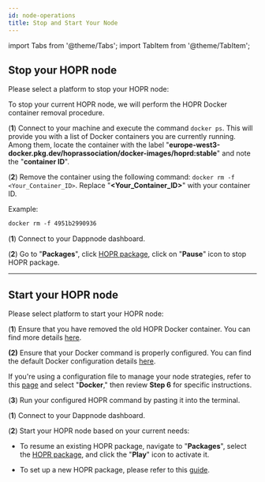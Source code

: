 ```yaml
---
id: node-operations
title: Stop and Start Your Node
---
```


import Tabs from '@theme/Tabs';
import TabItem from '@theme/TabItem';

## Stop your HOPR node

Please select a platform to stop your HOPR node:

<Tabs>
<TabItem value="docker_stop" label="Docker">

To stop your current HOPR node, we will perform the HOPR Docker container removal procedure.

(**1**) Connect to your machine and execute the command `docker ps`. This will provide you with a list of Docker containers you are currently running. Among them, locate the container with the label "**europe-west3-docker.pkg.dev/hoprassociation/docker-images/hoprd:stable**" and note the "**container ID**".

(**2**) Remove the container using the following command: `docker rm -f <Your_Container_ID>`. Replace "**\<Your_Container_ID\>**" with your container ID.

Example: 

```md
docker rm -f 4951b2990936
```

</TabItem>
<TabItem value="dappnode_stop" label="Dappnode">

(**1**) Connect to your Dappnode dashboard.

(**2**) Go to "**Packages**", click [HOPR package](http://my.dappnode/packages/my/hopr.public.dappnode.eth/info), click on "**Pause**" icon to stop HOPR package.

</TabItem>
</Tabs>

---

## Start your HOPR node

Please select platform to start your HOPR node:

<Tabs>
<TabItem value="docker_start" label="Docker">

(**1**) Ensure that you have removed the old HOPR Docker container. You can find more details [here](node-operations.md#stop-your-hopr-node).

**(2)** Ensure that your Docker command is properly configured. You can find the default Docker configuration details [here](node-docker.md#2-configure-hoprd-command). 

If you're using a configuration file to manage your node strategies, refer to this [page](./manage-node-strategies.md#create-and-apply-configuration-file-to-your-node) and select "**Docker**," then review **Step 6** for specific instructions.

(**3**) Run your configured HOPR command by pasting it into the terminal.

</TabItem>
<TabItem value="dappnode_start" label="Dappnode">

(**1**) Connect to your Dappnode dashboard.

(**2**) Start your HOPR node based on your current needs:

- To resume an existing HOPR package, navigate to "**Packages**", select the [HOPR package](http://my.dappnode/packages/my/hopr.public.dappnode.eth/info), and click the "**Play**" icon to activate it.

- To set up a new HOPR package, please refer to this [guide](node-dappnode.md#1-install-the-hopr-package).
</TabItem>
</Tabs>
